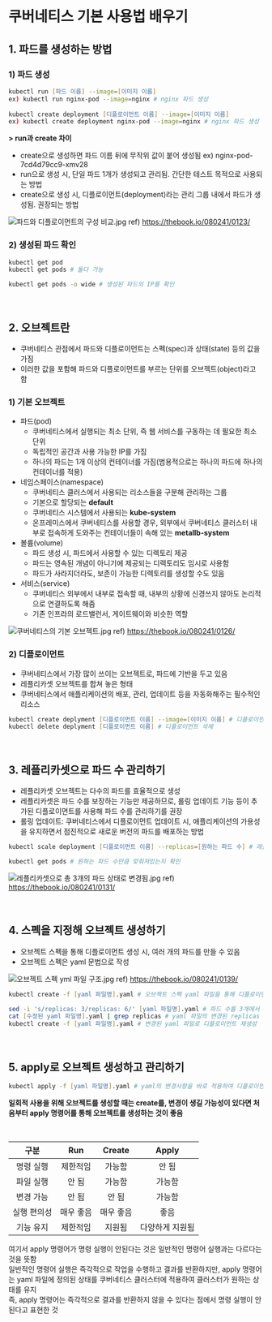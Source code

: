 # 쿠버네티스 기본 사용법 배우기

## 1. 파드를 생성하는 방법

### 1) 파드 생성

```zsh
kubectl run [파드 이름] --image=[이미지 이름]
ex) kubectl run nginx-pod --image=nginx # nginx 파드 생성
  
kubectl create deployment [디플로이먼트 이름] --image=[이미지 이름]
ex) kubectl create deployment nginx-pod --image=nginx # nginx 파드 생성
```

**> run과 create 차이**

- create으로 생성하면 파드 이름 뒤에 무작위 값이 붙어 생성됨 ex) nginx-pod-7cd4d79cc9-xmv28
- run으로 생성 시, 단일 파드 1개가 생성되고 관리됨. 간단한 테스트 목적으로 사용되는 방법
- create으로 생성 시, 디플로이먼트(deployment)라는 관리 그룹 내에서 파드가 생성됨. 권장되는 방법

![파드와 디플로이먼트의 구성 비교.jpg](../image/방재영-image1.jpg)
ref) https://thebook.io/080241/0123/

### 2) 생성된 파드 확인

```zsh
kubectl get pod
kubectl get pods # 둘다 가능

kubectl get pods -o wide # 생성된 파드의 IP를 확인
```

<br/>

## 2. 오브젝트란

- 쿠버네티스 관점에서 파드와 디플로이먼트는 스펙(spec)과 상태(state) 등의 값을 가짐
- 이러한 값을 포함해 파드와 디플로이먼트를 부르는 단위를 오브젝트(object)라고 함

### 1) 기본 오브젝트

- 파드(pod)
    - 쿠버네티스에서 실행되는 최소 단위, 즉 웹 서비스를 구동하는 데 필요한 최소 단위
    - 독립적인 공간과 사용 가능한 IP를 가짐
    - 하나의 파드는 1개 이상의 컨테이너를 가짐(범용적으로는 하나의 파드에 하나의 컨테이너를 적용)
- 네임스페이스(namespace)
    - 쿠버네티스 클러스에서 사용되는 리소스들을 구분해 관리하는 그룹
    - 기본으로 할당되는 **default**
    - 쿠버네티스 시스템에서 사용되는 **kube-system**
    - 온프레미스에서 쿠버네티스를 사용할 경우, 외부에서 쿠버네티스 클러스터 내부로 접속하게 도와주는 컨테이너들이 속해 있는 **metallb-system**
- 볼륨(volume)
    - 파드 생성 시, 파드에서 사용할 수 있는 디렉토리 제공
    - 파드는 영속된 개념이 아니기에 제공되는 디렉토리도 임시로 사용함
    - 파드가 사라지더라도, 보존이 가능한 디렉토리를 생성할 수도 있음
- 서비스(service)
    - 쿠버네티스 외부에서 내부로 접속할 때, 내부의 상황에 신경쓰지 않아도 논리적으로 연결하도록 해줌
    - 기존 인프라의 로드밸런서, 게이트웨이와 비슷한 역할

![쿠버네티스의 기본 오브젝트.jpg](../image/방재영-image2.jpg)
ref) https://thebook.io/080241/0126/

### 2) 디플로이먼트

- 쿠버네티스에서 가장 많이 쓰이는 오브젝트로, 파드에 기반을 두고 있음
- 레플리카셋 오브젝트를 합쳐 놓은 형태
- 쿠버네티스에서 애플리케이션의 배포, 관리, 업데이트 등을 자동화해주는 필수적인 리소스

```zsh
kubectl create deplyment [디플로이먼트 이름] --image=[이미지 이름] # 디플로이먼트 생성
kubectl delete deplyment [디플로이먼트 이름] # 디플로이먼트 삭제
```

<br/>

## 3. 레플리카셋으로 파드 수 관리하기

- 레플리카셋 오브젝트는 다수의 파드를 효율적으로 생성
- 레플리카셋은 파드 수를 보장하는 기능만 제공하므로, 롤링 업데이트 기능 등이 추가된 디플로이먼트를 사용해 파드 수를 관리하기를 권장
- 롤링 업데이트: 쿠버네티스에서 디플로이먼트 업데이트 시, 애플리케이션의 가용성을 유지하면서 점진적으로 새로운 버전의 파드를 배포하는 방법

```zsh
kubectl scale deployment [디플로이먼트 이름] --replicas=[원하는 파드 수] # 레플리카셋으로 파드 수 관리

kubectl get pods # 원하는 파드 수만큼 맞춰져있는지 확인
```

![레플리카셋으로 총 3개의 파드 상태로 변경됨.jpg](../image/방재영-image3.jpg)
ref) https://thebook.io/080241/0131/

<br/>

## 4. 스펙을 지정해 오브젝트 생성하기

- 오브젝트 스펙을 통해 디플로이먼트 생성 시, 여러 개의 파드를 만들 수 있음
- 오브젝트 스펙은 yaml 문법으로 작성

![오브젝트 스펙 yml 파일 구조.jpg](../image/방재영-image4.jpg)
ref) https://thebook.io/080241/0139/

```zsh
kubectl create -f [yaml 파일명].yaml # 오브젝트 스펙 yaml 파일을 통해 디플로이먼트 생성

sed -i 's/replicas: 3/replicas: 6/' [yaml 파일명].yaml # 파드 수를 3개에서 6개로 변경
cat [수정된 yaml 파일명].yaml | grep replicas # yaml 파일의 변경된 replicas 값 확인
kubectl create -f [yaml 파일명].yaml # 변경된 yaml 파일로 디플로이먼트 재생성
```

<br/>

## 5. apply로 오브젝트 생성하고 관리하기

```zsh
kubectl apply -f [yaml 파일명].yaml # yaml의 변경사항을 바로 적용하여 디플로이먼트 생성
```

**일회적 사용을 위해 오브젝트를 생성할 때는 create를, 변경이 생길 가능성이 있다면 처음부터 apply 명령어를 통해 오브젝트를 생성하는 것이 좋음**

<br/>

|   구분   |  Run  | Create |  Apply   |
|:------:|:-----:|:------:|:--------:|
| 명령 실행  | 제한적임  |  가능함   |   안 됨    |
| 파일 실행  |  안 됨  |  가능함   |   가능함    |
| 변경 가능  |  안 됨  |  안 됨   |   가능함    |
| 실행 편의성 | 매우 좋음 | 매우 좋음  |    좋음    |
| 기능 유지  | 제한적임  |  지원됨   | 다양하게 지원됨 |

여기서 apply 명령어가 명령 실행이 안된다는 것은 일반적인 명령어 실행과는 다르다는 것을 뜻함   
일반적인 명령어 실행은 즉각적으로 작업을 수행하고 결과를 반환하지만, apply 명령어는 yaml 파일에 정의된 상태를 쿠버네티스 클러스터에 적용하여 클러스터가 원하는 상태를 유지  
즉, apply 명령어는 즉각적으로 결과를 반환하지 않을 수 있다는 점에서 명령 실행이 안된다고 표현한 것